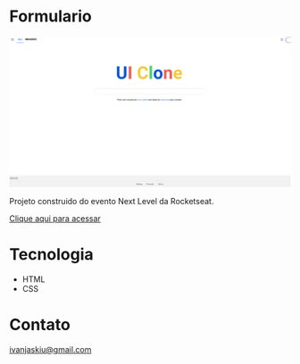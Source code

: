 # Formulario

![preview](./.github/ui.png)

Projeto construido do evento Next Level da Rocketseat.

[Clique aqui para acessar](https:///Ivan-Jaskiu.github.io/Formulario/inde.html)

# Tecnologia
- HTML
- CSS

# Contato
ivanjaskiu@gmail.com